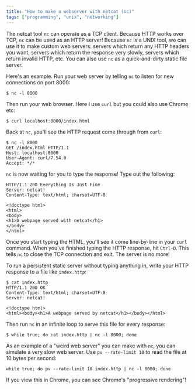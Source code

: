 ```yaml
---
title: "How to make a webserver with netcat (nc)"
tags: ["programming", "unix", "networking"]
---
```


The netcat tool `nc` can operate as a TCP client.
Because HTTP works over TCP, `nc` can be used as an HTTP server!
Because `nc` is a UNIX tool,
we can use it to make custom web servers:
servers which return any HTTP headers you want,
servers which return the response very slowly,
servers which return invalid HTTP,
etc.
You can also use `nc` as a quick-and-dirty static file server.

Here's an example.
Run your web server by
telling `nc` to listen for new connections on port 8000:

```console
$ nc -l 8000
```

Then run your web browser.
Here I use `curl` but you could also use Chrome etc:

```console
$ curl localhost:8000/index.html
```

Back at `nc`, you'll see the HTTP request come through from `curl`:

```console
$ nc -l 8000
GET /index.html HTTP/1.1
Host: localhost:8000
User-Agent: curl/7.54.0
Accept: */*

```

`nc` is now waiting for you to type the response!
Type out the following:

```
HTTP/1.1 200 Everything Is Just Fine
Server: netcat!
Content-Type: text/html; charset=UTF-8

<!doctype html>
<html>
<body>
<h1>A webpage served with netcat</h1>
</body>
</html>
```

Once you start typing the HTML,
you'll see it come line-by-line in your `curl` command.
When you've finished typing the HTTP response,
hit `Ctrl-D`.
This tells `nc` to close the TCP connection and exit.
The server is no more!

To run a persistent static server without typing anything in,
write your HTTP response to a file like `index.http`:

```
$ cat index.http
HTTP/1.1 200 OK
Content-Type: text/html; charset=UTF-8
Server: netcat!

<!doctype html>
<html><body><h1>A webpage served by netcat</h1></body></html>
```

Then run `nc` in an infinite loop to serve this file for every response:

```
$ while true; do cat index.http | nc -l 8000; done
```

As an example of a "weird web server" you can make with `nc`,
you can simulate a very slow web server.
Use `pv --rate-limit 10` to read the file at 10 bytes per second:

```
while true; do pv --rate-limit 10 index.http | nc -l 8000; done
```

If you view this in Chrome,
you can see Chrome's "progressive rendering"!
